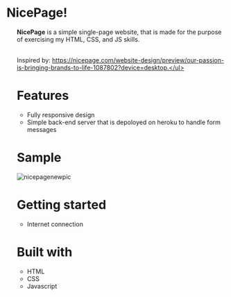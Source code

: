 # NicePage!
<ul><b>NicePage</b> is a simple single-page website, that is made for the purpose of exercising my HTML, CSS, and JS skills.<br/>
  
<br/>Inspired by: https://nicepage.com/website-design/preview/our-passion-is-bringing-brands-to-life-1087802?device=desktop.</ul>


# Features


<ul>
 <li>Fully responsive design</li>
 <li>Simple back-end server that is depoloyed on heroku to handle form messages</li>
</ul>

 
 # Sample
![nicepagenewpic](https://user-images.githubusercontent.com/97849626/177012685-fedc1ba6-1930-4c2b-bee8-67c21b41627f.jpg)





# Getting started


<ul>
 <li>Internet connection</b></li>
</ul>


# Built with


<ul>
  <li>HTML</li>
  <li>CSS</li>
  <li>Javascript</li>
</ul>

